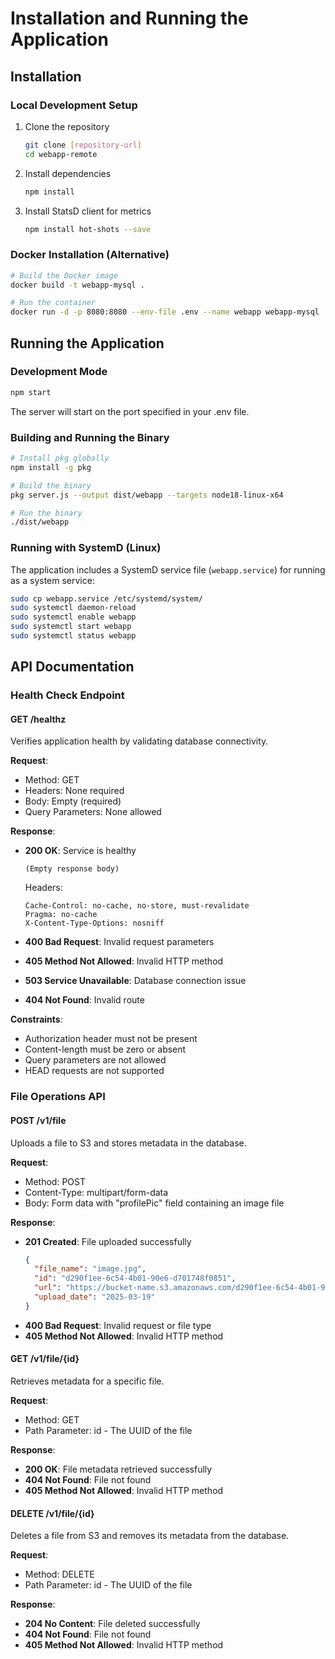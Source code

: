 # Installation and Running the Application

## Installation

### Local Development Setup

1. Clone the repository
   ```bash
   git clone [repository-url]
   cd webapp-remote
   ```

2. Install dependencies
   ```bash
   npm install
   ```

3. Install StatsD client for metrics
   ```bash
   npm install hot-shots --save
   ```

### Docker Installation (Alternative)

```bash
# Build the Docker image
docker build -t webapp-mysql .

# Run the container
docker run -d -p 8080:8080 --env-file .env --name webapp webapp-mysql
```

## Running the Application

### Development Mode

```bash
npm start
```

The server will start on the port specified in your .env file.

### Building and Running the Binary

```bash
# Install pkg globally
npm install -g pkg

# Build the binary
pkg server.js --output dist/webapp --targets node18-linux-x64

# Run the binary
./dist/webapp
```

### Running with SystemD (Linux)

The application includes a SystemD service file (`webapp.service`) for running as a system service:

```bash
sudo cp webapp.service /etc/systemd/system/
sudo systemctl daemon-reload
sudo systemctl enable webapp
sudo systemctl start webapp
sudo systemctl status webapp
```

## API Documentation

### Health Check Endpoint

#### GET /healthz

Verifies application health by validating database connectivity.

**Request**:
- Method: GET
- Headers: None required
- Body: Empty (required)
- Query Parameters: None allowed

**Response**:
- **200 OK**: Service is healthy
  ```
  (Empty response body)
  ```
  Headers:
  ```
  Cache-Control: no-cache, no-store, must-revalidate
  Pragma: no-cache
  X-Content-Type-Options: nosniff
  ```

- **400 Bad Request**: Invalid request parameters
- **405 Method Not Allowed**: Invalid HTTP method
- **503 Service Unavailable**: Database connection issue
- **404 Not Found**: Invalid route

**Constraints**:
- Authorization header must not be present
- Content-length must be zero or absent
- Query parameters are not allowed
- HEAD requests are not supported

### File Operations API

#### POST /v1/file

Uploads a file to S3 and stores metadata in the database.

**Request**:
- Method: POST
- Content-Type: multipart/form-data
- Body: Form data with "profilePic" field containing an image file

**Response**:
- **201 Created**: File uploaded successfully
  ```json
  {
    "file_name": "image.jpg",
    "id": "d290f1ee-6c54-4b01-90e6-d701748f0851",
    "url": "https://bucket-name.s3.amazonaws.com/d290f1ee-6c54-4b01-90e6-d701748f0851/image.jpg",
    "upload_date": "2025-03-19"
  }
  ```
- **400 Bad Request**: Invalid request or file type
- **405 Method Not Allowed**: Invalid HTTP method

#### GET /v1/file/{id}

Retrieves metadata for a specific file.

**Request**:
- Method: GET
- Path Parameter: id - The UUID of the file

**Response**:
- **200 OK**: File metadata retrieved successfully
- **404 Not Found**: File not found
- **405 Method Not Allowed**: Invalid HTTP method

#### DELETE /v1/file/{id}

Deletes a file from S3 and removes its metadata from the database.

**Request**:
- Method: DELETE
- Path Parameter: id - The UUID of the file

**Response**:
- **204 No Content**: File deleted successfully
- **404 Not Found**: File not found
- **405 Method Not Allowed**: Invalid HTTP method
